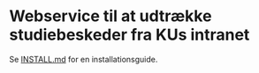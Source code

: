 # Webservice til at udtrække studiebeskeder fra KUs intranet

Se [INSTALL.md](INSTALL.md) for en installationsguide.
